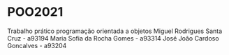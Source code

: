 # POO2021
Trabalho prático programação orientada a objetos
Miguel Rodrigues Santa Cruz - a93194
Maria Sofia da Rocha Gomes - a93314
José João Cardoso Goncalves - a93204
